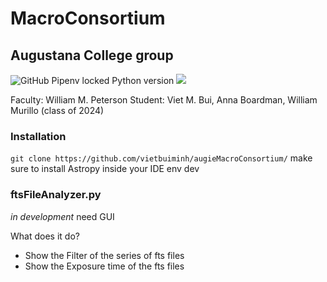 # MacroConsortium
## Augustana College group

![GitHub Pipenv locked Python version](https://img.shields.io/github/pipenv/locked/python-version/vietbuiminh/augieMacroConsortium)
![](https://img.shields.io/badge/astropy-astropy.io.fits-lightgrey)

Faculty: William M. Peterson
Student: Viet M. Bui, Anna Boardman, William Murillo (class of 2024)

### Installation 
`git clone https://github.com/vietbuiminh/augieMacroConsortium/`
make sure to install Astropy inside your IDE env dev

### ftsFileAnalyzer.py
*in development* need GUI 

What does it do?
- Show the Filter of the series of fts files
- Show the Exposure time of the fts files

